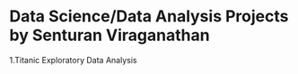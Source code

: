 
# Data Science/Data Analysis Projects by Senturan Viraganathan

1.Titanic Exploratory Data Analysis


